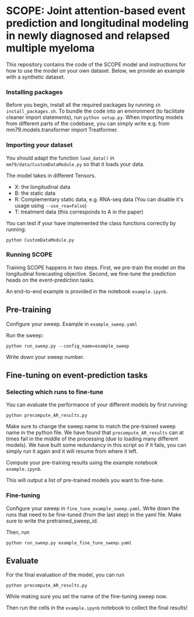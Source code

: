 # SCOPE: Joint attention-based event prediction and longitudinal modeling in newly diagnosed and relapsed multiple myeloma

This repository contains the code of the SCOPE model and instructions for how to use the model on your own dataset. Below, we provide an example with a synthetic dataset.

### Installing packages 
Before you begin, install all the required packages by running `sh install_packages.sh`. To bundle the code into an environment (to facilitate cleaner import statements), run `python setup.py`. When importing models from different parts of the codebase, you can simply write e.g. from mm79.models.transformer import Treatformer. 

### Importing your dataset

You should adapt the function `load_data()` in `mm79/data/CustomDataModule.py` so that it loads your data.

The model takes in different Tensors.

- X: the longitudinal data
- B: the static data
- R: Complementary static data, e.g. RNA-seq data (You can disable it's usage using `--use_rna=False`)
- T: treatment data (this corresponds to A in the paper)

You can test if your have implemented the class functions correctly by running:

`python CustomDataModule.py`

### Running SCOPE

Training SCOPE happens in two steps. First, we pre-train the model on the longitudinal forecasting objective. Second, we fine-tune the prediction heads on the event-prediction tasks.

An end-to-end example is provided in the notebook `example.ipynb`.

## Pre-training

Configure your sweep. Example in `example_sweep.yaml`

Run the sweep:

`python run_sweep.py --config_name=example_sweep`

Write down your sweep number.

## Fine-tuning on event-prediction tasks

### Selecting which runs to fine-tune

You can evaluate the performance of your different models by first running:

`python precompute_AR_results.py`

Make sure to change the sweep name to match the pre-trained sweep name in the python file. We have found that `precompute_AR_results` can at times fail in the middle of the processing (due to loading many different models). We have built some redundancy in this script so if it fails, you can simply run it again and it will resume from where it left.

Compute your pre-training results using the example notebook `example.ipynb`. 

This will output a list of pre-trained models you want to fine-tune.

### Fine-tuning

Configure your sweep in `fine_tune_example_sweep.yaml`. Write down the runs that need to be fine-tuned (from the last step) in the yaml file. Make sure to write the pretrained_sweep_id.

Then, run

`python run_sweep.py example_fine_tune_sweep.yaml`

## Evaluate

For the final evaluation of the model, you can run 

`python precompute_AR_results.py` 

While making sure you set the name of the fine-tuning sweep now.

Then run the cells in the `example.ipynb` notebook to collect the final results!

